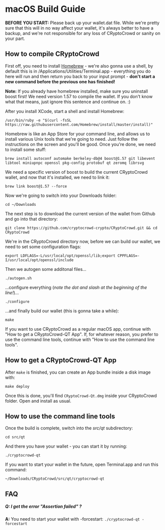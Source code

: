 # macOS Build Guide

**BEFORE YOU START:** Please back up your wallet.dat file. While we're pretty sure that this will in no way affect your wallet, it's always better to have a backup, and we're not responsible for any loss of CRyptoCrowd or sanity on your part.

## How to compile CRyptoCrowd

First off, you need to install [Homebrew](https://brew.sh/index_de.html) - we're also gonna use a shell, by default this is in /Applications/Utilities/Terminal.app - everything you do here will run and then return you back to your input prompt - **don't start a new command before the previous one has finished!**

**Note:** If you already have homebrew installed, make sure you uninstall boost first! We need version 1.57 to compile the wallet. If you don't know what that means, just ignore this sentence and continue on. :)

After you install XCode, start a shell and install Homebrew:

```/usr/bin/ruby -e "$(curl -fsSL https://raw.githubusercontent.com/Homebrew/install/master/install)"```

Homebrew is like an App Store for your command line, and allows us to install various Unix tools that we're going to need. Just follow the instructions on the screen and you'll be good. Once you're done, we need to install some stuff:

```brew install autoconf automake berkeley-db@4 boost@1.57 git libevent libtool miniupnpc openssl pkg-config protobuf qt zeromq librsvg```

We need a specific version of boost to build the current CRyptoCrowd wallet, and now that it's installed, we need to link it:

```brew link boost@1.57 --force```

Now we're going to switch into your Downloads folder:

```cd ~/Downloads```

The next step is to download the current version of the wallet from Github and go into that directory:

```git clone https://github.com/cryptocrowd-crypto/CRyptoCrowd.git && cd CRyptoCrowd```

We're in the CRyptoCrowd directory now, before we can build our wallet, we need to set some configuration flags:

```export LDFLAGS=-L/usr/local/opt/openssl/lib;export CPPFLAGS=-I/usr/local/opt/openssl/include```

Then we autogen some additonal files...

```./autogen.sh```

...configure everything (*note the dot and slash at the beginning of the line!*)...

```./configure```

...and finally build our wallet (this is gonna take a while):

```make```

If you want to use CRyptoCrowd as a regular macOS app, continue with "How to get a CRyptoCrowd-QT App". If, for whatever reason, you prefer to use the command line tools, continue with "How to use the command line tools".

## How to get a CRyptoCrowd-QT App

After `make` is finished, you can create an App bundle inside a disk image with:

```make deploy```

Once this is done, you'll find `CRyptoCrowd-Qt.dmg` inside your CRyptoCrowd folder. Open and install as usual.

## How to use the command line tools

Once the build is complete, switch into the *src/qt* subdirectory:

```cd src/qt```

And there you have your wallet - you can start it by running:

```./cryptocrowd-qt```

If you want to start your wallet in the future, open Terminal.app and run this command:

```~/Downloads/CRyptoCrowd/src/qt/cryptocrowd-qt```

## FAQ

##### **Q:** I get the error "Assertion failed" ?

**A:** You need to start your wallet with -forcestart: `./cryptocrowd-qt -forcestart`
